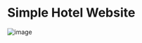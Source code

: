 # Simple Hotel Website
![image](https://user-images.githubusercontent.com/71189300/179402179-5200d2cd-2f70-4d62-a883-8865447ba69d.png)

